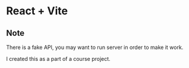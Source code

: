 # React + Vite

## Note

There is a fake API, you may want to run server in order to make it work.

I created this as a part of a course project.
